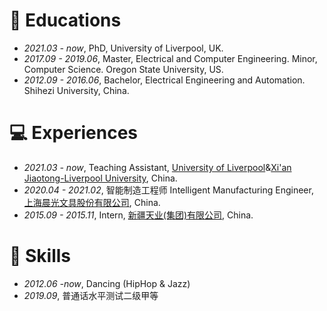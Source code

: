 # 📖 Educations
- *2021.03 - now*, PhD, University of Liverpool, UK. 
- *2017.09 - 2019.06*, Master, Electrical and Computer Engineering. Minor, Computer Science. Oregon State University, US. 
- *2012.09 - 2016.06*, Bachelor, Electrical Engineering and Automation. Shihezi University, China.
  
# 💻 Experiences
- *2021.03 - now*, Teaching Assistant, [University of Liverpool](https://www.liverpool.ac.uk/)&[Xi'an Jiaotong-Liverpool University](https://www.xjtlu.edu.cn/), China.
- *2020.04 - 2021.02*, 智能制造工程师 Intelligent Manufacturing Engineer, [上海晨光文具股份有限公司](http://www.mg.pen.com), China.
- *2015.09 - 2015.11*, Intern, [新疆天业(集团)有限公司](http://xj-tianye.com), China.

# 🚀 Skills
- *2012.06 -now*, Dancing (HipHop & Jazz)
- *2019.09*, 普通话水平测试二级甲等
  
